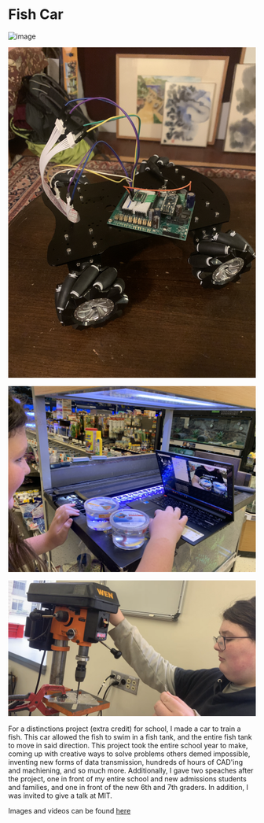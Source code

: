 # Fish Car

![image](https://github.com/Dialarmsaw/Fishy-Buisness/blob/main/fishcar.png)

![image](https://github.com/Dialarmsaw/Self-Driving-Aquarium/blob/main/IMG_3960.JPG)

![image](https://github.com/Dialarmsaw/Self-Driving-Aquarium/blob/main/IMG_4554.JPG)

![image](https://github.com/Dialarmsaw/Self-Driving-Aquarium/blob/main/image.png)


For a distinctions project (extra credit) for school, I made a car to train a fish. This car allowed the fish to swim in a fish tank, and the entire fish tank to move in said direction. 
This project took the entire school year to make, coming up with creative ways to solve problems others demed impossible, inventing new forms of data transmission, 
hundreds of hours of CAD'ing and machiening, and so much more. Additionally, I gave two speaches after the project, one in front of my entire school and new admissions students 
and families, and one in front of the new 6th and 7th graders. In addition, I was invited to give a talk at MIT.

Images and videos can be found [here](https://www.dropbox.com/scl/fo/2eoeqnrq1g0zhc9fg1wle/AEdqBRjj6GwdHAm9H2iyt-Y?dl=0&e=1&rlkey=68am3wl7hcirlwbsg59a111hz)

